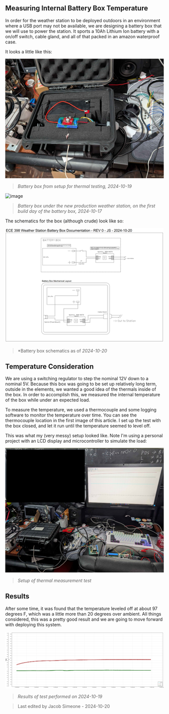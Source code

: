 ## Measuring Internal Battery Box Temperature

In order for the weather station to be deployed outdoors in an environment where a USB port may not be available, we are designing a battery box that we will use to power the station. It sports a 10Ah Lithium Ion battery with a on/off switch, cable gland, and all of that packed in an amazon waterproof case. 

It looks a little like this: 

![image](./images/battery-box-top.jpg)
> *Battery box from setup for thermal testing, 2024-10-19*

![image](./images/battery-box-weahter-station.png)
> *Battery box under the new production weather station, on the first build day of the battery box, 2024-10-17*


The schematics for the box (although crude) look like so:

![image](./images/battery-box-schematics.png)
> *Battery box schematics as of *2024-10-20*

## Temperature Consideration

We are using a switching regulator to step the nominal 12V down to a nominal 5V. Because this box was going to be set up relatively long term, outside in the elements, we wanted a good idea of the thermals inside of the box. In order to accomplish this, we measured the internal temperature of the box while under an expected load. 

To measure the temperature, we used a thermocouple and some logging software to monitor the temperature over time. You can see the thermocouple location in the first image of this article. I set up the test with the box closed, and let it run until the temperature seemed to level off. 

This was what my (very messy) setup looked like. Note I'm using a personal project with an LCD display and microcontroller to simulate the load: 

![image](./images/battery-box-temp-test.png)
> *Setup of thermal measurement test*

## Results

After some time, it was found that the temperature leveled off at about 97 degrees F, which was a little more than 20 degrees over ambient. All things considered, this was a pretty good result and we are going to move forward with deploying this system. 

![image](./images/battery-box-temp-test-results.png)
> *Results of test performed on 2024-10-19*

> Last edited by Jacob Simeone - 2024-10-20
